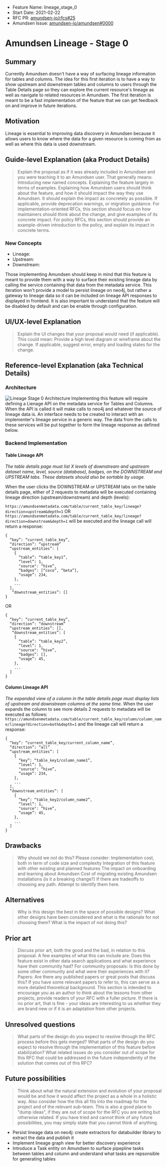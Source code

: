 - Feature Name: lineage_stage_0
- Start Date: 2021-02-22
- RFC PR: [amundsen-io/rfcs#25](https://github.com/amundsen-io/rfcs/pull/25)
- Amundsen Issue: [amundsen-io/amundsen#0000](https://github.com/amundsen-io/amundsen/issues/0000)
# Amundsen Lineage - Stage 0

## Summary


Currently Amundsen doesn't have a way of surfacing lineage information for tables and columns. The idea for this first iteration is to have a way to show upstream and downstream tables and columns to users through the Table Details page so they can explore the current resource's lineage as well as navigate to related resources in Amundsen.
The first iteration is meant to be a fast implementation of the feature that we can get feedback on and improve in future iterations.

## Motivation

Lineage is essential to improving data discovery in Amundsen because it allows users to know where the data for a given resource is coming from as well as where this data is used downstream. 


## Guide-level Explanation (aka Product Details)

> Explain the proposal as if it was already included in Amundsen and you were teaching it to an Amundsen user. That generally means:
> Introducing new named concepts.
> Explaining the feature largely in terms of examples.
> Explaining how Amundsen users should think about the feature, and how it should impact the way they use Amundsen. It should explain the impact as concretely as possible.
> If applicable, provide deprecation warnings, or migration guidance.
> For implementation-oriented RFCs, this section should focus on how maintainers should think about the change, and give examples of its concrete impact. For policy RFCs, this section should provide an example-driven introduction to the policy, and explain its impact in concrete terms.
### New Concepts
- Lineage:
- Upstream:
- Downstream:

Those implementing Amundsen should keep in mind that this feature is meant to provide them with a way to surface their existing lineage data by calling the service containing that data from the metadata service. This iteration won't provide a model to persist lineage on neo4j, but rather a gateway to lineage data so it can be included on lineage API responses to displayed in frontend. It is also important to understand that the feature will be disabled by default and can be enable through configuration.


## UI/UX-level Explanation

> Explain the UI changes that your proposal would need (if applicable). This could mean:
> Provide a high level diagram or wireframe about the change.
> If applicable, suggest error, empty and loading states for the change.
## Reference-level Explanation (aka Technical Details)
### Architecture

![Lineage Stage 0 Architecture](assets/lineage_arch.png)
Implementing this feature will require defining a Lienage API on the metadata service for Tables and Columns. When the API is called it will make calls to neo4j and whatever the source of lineage data is. An interface needs to be created to interact with an implementer's lineage service in a generic way. The data from the calls to these services will be put together to form the lineage response as defined below.

### Backend Implementation

#### Table Lineage API

_The table details page must list X levels of downstream and upstream dataset name, level, source (database), badges, on the DOWNSTREAM and UPSTREAM tabs. These datasets should also be sortable by usage._

When the user clicks the DOWNSTREAM or UPSTREAM tabs on the table details page, either of 2 requests to metadata will be executed containing lineage direction (upstream/downstream) and depth (levels):

```https://amundsenmetadata.com/table/current_table_key/lineage?direction=upstream&depth=1```
OR
```https://amundsenmetadata.com/table/current_table_key/lineage?direction=downstream&depth=1```
will be executed and the lineage call will return a response:
```
{
  “key”: “current_table_key”,
  “direction”: “upstream”
  “upstream_entities”: [
    {
      “table”: “table_key1”,
      “level”: 1,
      "source": “hive”,
      “badges”: [“coco”, “beta”],
      “usage”: 234,
    },
    ...
  ],
   “downstream_entities”: []
}
```
OR
```
{
  “key”: “current_table_key”,
  “direction”: “downstream”
  “upstream_entities”: [],
   “downstream_entities”: [
    {
      “table”: “table_key2”,
      “level”: 1,
      "source": “hive”,
      “badges”: [],
      “usage”: 45,
    },
    ...
  ]
}
```
#### Column Lineage API
_The expanded view of a column in the table details page must display lists of upstream and downstream columns at the same time._ 
When the user expands the column to see more details 2 requests to metadata will be executed as follows:
```https://amundsenmetadata.com/table/current_table_key/column/column_name/lineage?direction=both&depth=1```
and the lineage call will return a response:
```
{
  “key”: “current_table_key/current_column_name”,
  “direction”: “all”
  “upstream_entities”: [
    {
      “key”: “table_key1/column_name1”,
      “level”: 1,
      "source": “hive”,
      “usage”: 234,
    },
    ...
  ],
  “downstream_entities”: [
    {
      “key”: “table_key2/column_name2”,
      “level”: 1,
      "source": “hive”,
      “usage”: 45,
    },
    ...
  ]
}
```
## Drawbacks
> Why should we _not_ do this?
> Please consider:
> Implementation cost, both in term of code size and complexity
> Integration of this feature with other existing and planned features
> The impact on onboarding and learning about Amundsen
> Cost of migrating existing Amundsen installations (is it a breaking change?)
> If there are tradeoffs to choosing any path. Attempt to identify them here.
## Alternatives
> Why is this design the best in the space of possible designs?
> What other designs have been considered and what is the rationale for not choosing them?
> What is the impact of not doing this?
## Prior art
> Discuss prior art, both the good and the bad, in relation to this proposal. A few examples of what this can include are:
> Does this feature exist in other data search applications and what experience have their community had?
> For community proposals: Is this done by some other community and what were their experiences with it?
> Papers: Are there any published papers or great posts that discuss this? If you have some relevant papers to refer to, this can serve as a more detailed theoretical background.
> This section is intended to encourage you as an author to think about the lessons from other projects, provide readers of your RFC with a fuller picture. If there is no prior art, that is fine - your ideas are interesting to us whether they are brand new or if it is an adaptation from other projects.
## Unresolved questions
> What parts of the design do you expect to resolve through the RFC process before this gets merged?
> What parts of the design do you expect to resolve through the implementation of this feature before stabilization?
> What related issues do you consider out of scope for this RFC that could be addressed in the future independently of the solution that comes out of this RFC?
## Future possibilities
> Think about what the natural extension and evolution of your proposal would be and how it would affect the project as a whole in a holistic way. Also consider how the this all fits into the roadmap for the project and of the relevant sub-team.
> This is also a good place to "dump ideas", if they are out of scope for the RFC you are writing but otherwise related.
> If you have tried and cannot think of any future possibilities, you may simply state that you cannot think of anything.
- Persist lineage data on neo4j: create extractors for databuilder library to extract the data and publish it
- Implement lineage graph view for better discovery experience
- Introduce a Task entity on Amundsen to surface pipepline tasks between tables and column and understand what tasks are repsonsible for generating tables